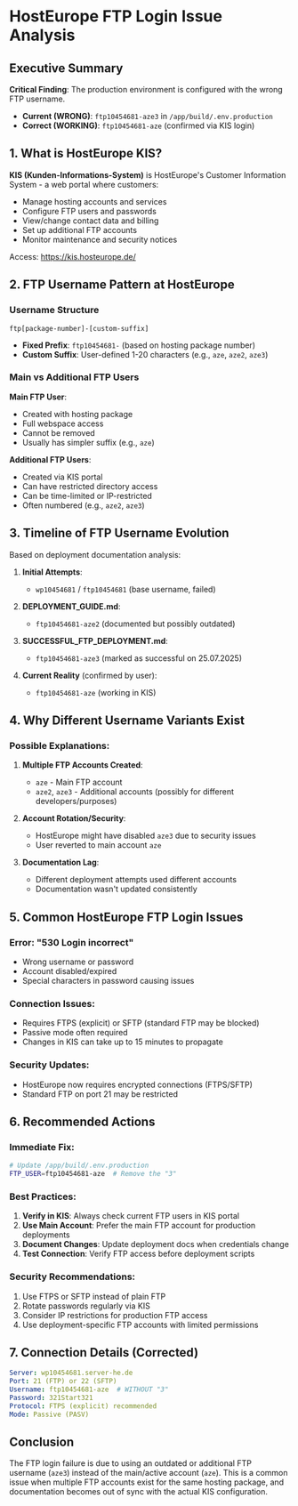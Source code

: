 # HostEurope FTP Login Issue Analysis

## Executive Summary

**Critical Finding**: The production environment is configured with the wrong FTP username.
- **Current (WRONG)**: `ftp10454681-aze3` in `/app/build/.env.production`
- **Correct (WORKING)**: `ftp10454681-aze` (confirmed via KIS login)

## 1. What is HostEurope KIS?

**KIS (Kunden-Informations-System)** is HostEurope's Customer Information System - a web portal where customers:
- Manage hosting accounts and services
- Configure FTP users and passwords
- View/change contact data and billing
- Set up additional FTP accounts
- Monitor maintenance and security notices

Access: https://kis.hosteurope.de/

## 2. FTP Username Pattern at HostEurope

### Username Structure
```
ftp[package-number]-[custom-suffix]
```

- **Fixed Prefix**: `ftp10454681-` (based on hosting package number)
- **Custom Suffix**: User-defined 1-20 characters (e.g., `aze`, `aze2`, `aze3`)

### Main vs Additional FTP Users

**Main FTP User**:
- Created with hosting package
- Full webspace access
- Cannot be removed
- Usually has simpler suffix (e.g., `aze`)

**Additional FTP Users**:
- Created via KIS portal
- Can have restricted directory access
- Can be time-limited or IP-restricted
- Often numbered (e.g., `aze2`, `aze3`)

## 3. Timeline of FTP Username Evolution

Based on deployment documentation analysis:

1. **Initial Attempts**: 
   - `wp10454681` / `ftp10454681` (base username, failed)

2. **DEPLOYMENT_GUIDE.md**: 
   - `ftp10454681-aze2` (documented but possibly outdated)

3. **SUCCESSFUL_FTP_DEPLOYMENT.md**: 
   - `ftp10454681-aze3` (marked as successful on 25.07.2025)

4. **Current Reality** (confirmed by user):
   - `ftp10454681-aze` (working in KIS)

## 4. Why Different Username Variants Exist

### Possible Explanations:

1. **Multiple FTP Accounts Created**:
   - `aze` - Main FTP account
   - `aze2`, `aze3` - Additional accounts (possibly for different developers/purposes)

2. **Account Rotation/Security**:
   - HostEurope might have disabled `aze3` due to security issues
   - User reverted to main account `aze`

3. **Documentation Lag**:
   - Different deployment attempts used different accounts
   - Documentation wasn't updated consistently

## 5. Common HostEurope FTP Login Issues

### Error: "530 Login incorrect"
- Wrong username or password
- Account disabled/expired
- Special characters in password causing issues

### Connection Issues:
- Requires FTPS (explicit) or SFTP (standard FTP may be blocked)
- Passive mode often required
- Changes in KIS can take up to 15 minutes to propagate

### Security Updates:
- HostEurope now requires encrypted connections (FTPS/SFTP)
- Standard FTP on port 21 may be restricted

## 6. Recommended Actions

### Immediate Fix:
```bash
# Update /app/build/.env.production
FTP_USER=ftp10454681-aze  # Remove the "3"
```

### Best Practices:
1. **Verify in KIS**: Always check current FTP users in KIS portal
2. **Use Main Account**: Prefer the main FTP account for production deployments
3. **Document Changes**: Update deployment docs when credentials change
4. **Test Connection**: Verify FTP access before deployment scripts

### Security Recommendations:
1. Use FTPS or SFTP instead of plain FTP
2. Rotate passwords regularly via KIS
3. Consider IP restrictions for production FTP access
4. Use deployment-specific FTP accounts with limited permissions

## 7. Connection Details (Corrected)

```yaml
Server: wp10454681.server-he.de
Port: 21 (FTP) or 22 (SFTP)
Username: ftp10454681-aze  # WITHOUT "3"
Password: 321Start321
Protocol: FTPS (explicit) recommended
Mode: Passive (PASV)
```

## Conclusion

The FTP login failure is due to using an outdated or additional FTP username (`aze3`) instead of the main/active account (`aze`). This is a common issue when multiple FTP accounts exist for the same hosting package, and documentation becomes out of sync with the actual KIS configuration.